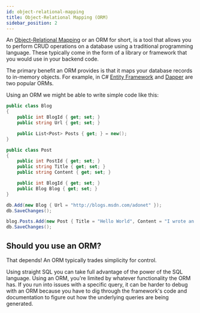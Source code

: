 ```yaml
---
id: object-relational-mapping
title: Object-Relational Mapping (ORM)
sidebar_position: 2
---
```


An [Object-Relational Mapping](https://en.wikipedia.org/wiki/Object%E2%80%93relational_mapping) or an ORM for short, is a tool that allows you to perform CRUD operations on a database using a traditional programming language. These typically come in the form of a library or framework that you would use in your backend code.

The primary benefit an ORM provides is that it maps your database records to in-memory objects. For example, in C# [Entity Framework](https://en.wikipedia.org/wiki/Entity_Framework) and [Dapper](https://github.com/DapperLib/Dapper) are two popular ORMs.

Using an ORM we might be able to write simple code like this:

```csharp
public class Blog
{
    public int BlogId { get; set; }
    public string Url { get; set; }

    public List<Post> Posts { get; } = new();
}

public class Post
{
    public int PostId { get; set; }
    public string Title { get; set; }
    public string Content { get; set; }

    public int BlogId { get; set; }
    public Blog Blog { get; set; }
}

db.Add(new Blog { Url = "http://blogs.msdn.com/adonet" });
db.SaveChanges();

blog.Posts.Add(new Post { Title = "Hello World", Content = "I wrote an app using EF Core!" });
db.SaveChanges();
```

## Should you use an ORM?

That depends! An ORM typically trades simplicity for control.

Using straight SQL you can take full advantage of the power of the SQL language. Using an ORM, you're limited by whatever functionality the ORM has. If you run into issues with a specific query, it can be harder to debug with an ORM because you have to dig through the framework's code and documentation to figure out how the underlying queries are being generated.
